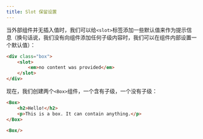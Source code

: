 ```yaml
---
title: Slot 保留设置
---
```


当外部组件并无插入值时，我们可以给`<slot>`标签添加一些默认值来作为提示信息（换句话说，我们没有向组件添加任何子级内容时，我们可以在组件内部设置一个默认值）：

```html
<div class="box">
	<slot>
		<em>no content was provided</em>
	</slot>
</div>
```

现在，我们创建两个`<Box>`组件，一个含有子级，一个没有子级：

```html
<Box>
	<h2>Hello!</h2>
	<p>This is a box. It can contain anything.</p>
</Box>

<Box/>
```
